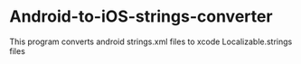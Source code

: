 # Android-to-iOS-strings-converter
This program converts android strings.xml files to xcode Localizable.strings files
